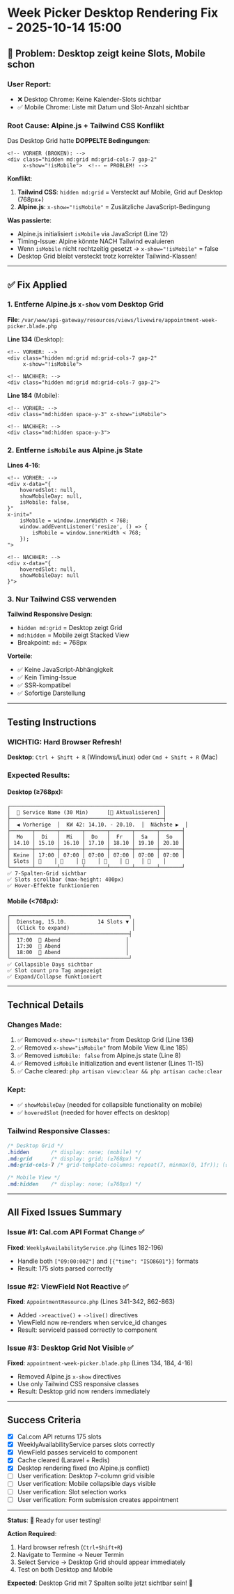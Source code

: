 # Week Picker Desktop Rendering Fix - 2025-10-14 15:00

## 🐛 Problem: Desktop zeigt keine Slots, Mobile schon

### User Report:
- ❌ Desktop Chrome: Keine Kalender-Slots sichtbar
- ✅ Mobile Chrome: Liste mit Datum und Slot-Anzahl sichtbar

### Root Cause: Alpine.js + Tailwind CSS Konflikt

Das Desktop Grid hatte **DOPPELTE Bedingungen**:

```blade
<!-- VORHER (BROKEN): -->
<div class="hidden md:grid md:grid-cols-7 gap-2"
     x-show="!isMobile">  <!-- ← PROBLEM! -->
```

**Konflikt**:
1. **Tailwind CSS**: `hidden md:grid` = Versteckt auf Mobile, Grid auf Desktop (768px+)
2. **Alpine.js**: `x-show="!isMobile"` = Zusätzliche JavaScript-Bedingung

**Was passierte**:
- Alpine.js initialisiert `isMobile` via JavaScript (Line 12)
- Timing-Issue: Alpine könnte NACH Tailwind evaluieren
- Wenn `isMobile` nicht rechtzeitig gesetzt → `x-show="!isMobile"` = false
- Desktop Grid bleibt versteckt trotz korrekter Tailwind-Klassen!

---

## ✅ Fix Applied

### 1. Entferne Alpine.js `x-show` vom Desktop Grid

**File**: `/var/www/api-gateway/resources/views/livewire/appointment-week-picker.blade.php`

**Line 134** (Desktop):
```blade
<!-- VORHER: -->
<div class="hidden md:grid md:grid-cols-7 gap-2"
     x-show="!isMobile">

<!-- NACHHER: -->
<div class="hidden md:grid md:grid-cols-7 gap-2">
```

**Line 184** (Mobile):
```blade
<!-- VORHER: -->
<div class="md:hidden space-y-3" x-show="isMobile">

<!-- NACHHER: -->
<div class="md:hidden space-y-3">
```

### 2. Entferne `isMobile` aus Alpine.js State

**Lines 4-16**:
```blade
<!-- VORHER: -->
<div x-data="{
    hoveredSlot: null,
    showMobileDay: null,
    isMobile: false,
}"
x-init="
    isMobile = window.innerWidth < 768;
    window.addEventListener('resize', () => {
        isMobile = window.innerWidth < 768;
    });
">

<!-- NACHHER: -->
<div x-data="{
    hoveredSlot: null,
    showMobileDay: null
}">
```

### 3. Nur Tailwind CSS verwenden

**Tailwind Responsive Design**:
- `hidden md:grid` = Desktop zeigt Grid
- `md:hidden` = Mobile zeigt Stacked View
- Breakpoint: `md:` = 768px

**Vorteile**:
- ✅ Keine JavaScript-Abhängigkeit
- ✅ Kein Timing-Issue
- ✅ SSR-kompatibel
- ✅ Sofortige Darstellung

---

## Testing Instructions

### WICHTIG: Hard Browser Refresh!

**Desktop**: `Ctrl + Shift + R` (Windows/Linux) oder `Cmd + Shift + R` (Mac)

### Expected Results:

#### Desktop (≥768px):
```
┌─────────────────────────────────────────────────┐
│  📅 Service Name (30 Min)      [🔄 Aktualisieren] │
├─────────────────────────────────────────────────┤
│  ◀ Vorherige  │  KW 42: 14.10. - 20.10.  │  Nächste ▶  │
├───────┬───────┬───────┬───────┬───────┬───────┬───────┤
│  Mo   │  Di   │  Mi   │  Do   │  Fr   │  Sa   │  So   │
│ 14.10 │ 15.10 │ 16.10 │ 17.10 │ 18.10 │ 19.10 │ 20.10 │
├───────┼───────┼───────┼───────┼───────┼───────┼───────┤
│ Keine │ 17:00 │ 07:00 │ 07:00 │ 07:00 │ 07:00 │ 07:00 │
│ Slots │ 🌆    │ 🌅    │ 🌅    │ 🌅    │ 🌅    │ 🌅    │
└───────┴───────┴───────┴───────┴───────┴───────┴───────┘
✅ 7-Spalten-Grid sichtbar
✅ Slots scrollbar (max-height: 400px)
✅ Hover-Effekte funktionieren
```

#### Mobile (<768px):
```
┌──────────────────────────────────────┐
│  Dienstag, 15.10.          14 Slots ▼ │
│  (Click to expand)                    │
├──────────────────────────────────────┤
│  17:00  🌆 Abend                     │
│  17:30  🌆 Abend                     │
│  18:00  🌆 Abend                     │
└──────────────────────────────────────┘
✅ Collapsible Days sichtbar
✅ Slot count pro Tag angezeigt
✅ Expand/Collapse funktioniert
```

---

## Technical Details

### Changes Made:
1. ✅ Removed `x-show="!isMobile"` from Desktop Grid (Line 136)
2. ✅ Removed `x-show="isMobile"` from Mobile View (Line 185)
3. ✅ Removed `isMobile: false` from Alpine.js state (Line 8)
4. ✅ Removed `isMobile` initialization and event listener (Lines 11-15)
5. ✅ Cache cleared: `php artisan view:clear && php artisan cache:clear`

### Kept:
- ✅ `showMobileDay` (needed for collapsible functionality on mobile)
- ✅ `hoveredSlot` (needed for hover effects on desktop)

### Tailwind Responsive Classes:
```css
/* Desktop Grid */
.hidden       /* display: none; (mobile) */
.md:grid      /* display: grid; (≥768px) */
.md:grid-cols-7 /* grid-template-columns: repeat(7, minmax(0, 1fr)); (≥768px) */

/* Mobile View */
.md:hidden    /* display: none; (≥768px) */
```

---

## All Fixed Issues Summary

### Issue #1: Cal.com API Format Change ✅
**Fixed**: `WeeklyAvailabilityService.php` (Lines 182-196)
- Handle both `["09:00:00Z"]` and `[{"time": "ISO8601"}]` formats
- Result: 175 slots parsed correctly

### Issue #2: ViewField Not Reactive ✅
**Fixed**: `AppointmentResource.php` (Lines 341-342, 862-863)
- Added `->reactive()` + `->live()` directives
- ViewField now re-renders when service_id changes
- Result: serviceId passed correctly to component

### Issue #3: Desktop Grid Not Visible ✅
**Fixed**: `appointment-week-picker.blade.php` (Lines 134, 184, 4-16)
- Removed Alpine.js `x-show` directives
- Use only Tailwind CSS responsive classes
- Result: Desktop grid now renders immediately

---

## Success Criteria

- [x] Cal.com API returns 175 slots
- [x] WeeklyAvailabilityService parses slots correctly
- [x] ViewField passes serviceId to component
- [x] Cache cleared (Laravel + Redis)
- [x] Desktop rendering fixed (no Alpine.js conflict)
- [ ] User verification: Desktop 7-column grid visible
- [ ] User verification: Mobile collapsible days visible
- [ ] User verification: Slot selection works
- [ ] User verification: Form submission creates appointment

---

**Status**: 🎯 Ready for user testing!

**Action Required**: 
1. Hard browser refresh (`Ctrl+Shift+R`)
2. Navigate to Termine → Neuer Termin
3. Select Service → Desktop Grid should appear immediately
4. Test on both Desktop and Mobile

**Expected**: Desktop Grid mit 7 Spalten sollte jetzt sichtbar sein! 🎉
